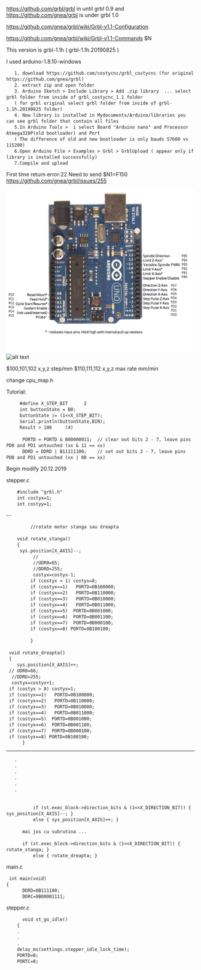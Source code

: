 https://github.com/grbl/grbl in until grbl 0.9 and https://github.com/gnea/grbl is under grbl 1.0

https://github.com/gnea/grbl/wiki/Grbl-v1.1-Configuration

https://github.com/gnea/grbl/wiki/Grbl-v1.1-Commands  $N

This version is grbl-1.1h ( grbl-1.1h.20190825 )

I used arduino-1.8.10-windows

       1. download https://github.com/costycnc/grbl_costycnc (for original https://github.com/gnea/grbl)
       2. extract zip and open folder 
       3. Arduino Sketch > Include Library > Add .zip library  ... select grbl folder from inside of grbl_costycnc_1.1 folder
       ( for grbl original select grbl folder from inside of grbl-1.1h.20190825 folder)
       4. Now library is installed in Mydocuments/Arduino/libraries you can see grbl folder that contain all files
       5.In Arduino Tools >  i select Board "Arduino nano" and Processor  Atmega328P(old bootloader) and Port
       ( The difference of old and new bootloader is only bauds 57600 vs 115200)
       6.Open Arduino File > Examples > Grbl > GrblUpload ( appear only if library is installed successfully)
       7.Compile and upload
       
First time return error:22  Need to send $N1=F150 https://github.com/gnea/grbl/issues/255       
       
![alt text](https://github.com/costycnc/grbl_costycnc/blob/master/grbl_costycnc_1.1/v0.9%2B.png)
![alt text](http://www.costycnc.it/arduino.jpg)

$100,101,102 x,y,z step/mm
$110,111,112 x,y,z max rate mm/min

change cpu_map.h
	      
Tutorial:

		 #define X_STEP_BIT      2 
		 int buttonState = B0;
		 buttonState |= (1<<X_STEP_BIT);
		 Serial.println(buttonState,BIN);
		 Result > 100     (4)
	      
	      PORTD = PORTD & B00000011;  // clear out bits 2 - 7, leave pins PD0 and PD1 untouched (xx & 11 == xx)
	      DDRD = DDRD | B11111100;    // set out bits 2 - 7, leave pins PD0 and PD1 untouched (xx | 00 == xx)
	      
Begin modify 20.12.2019	     

stepper.c

		#include "grbl.h"
		int costyx=1;
		int costyy=1;

--

             //rotate motor stanga sau dreapta

		void rotate_stanga()
		{
		 sys.position[X_AXIS]--;
		      //
		      //UDR0=65;
		      //DDRD=255;
		      costyx=costyx-1;
		     if (costyx < 1) costyx=8;
		     if (costyx==1)   PORTD=0B100000;
		     if (costyx==2)   PORTD=0B110000;
		     if (costyx==3)   PORTD=0B010000;
		     if (costyx==4)   PORTD=0B011000;
		     if (costyx==5)  PORTD=0B001000;
		     if (costyx==6)  PORTD=0B001100;
		     if (costyx==7)  PORTD=0B000100;
		     if (costyx==8) PORTD=0B100100;

			 }
	 
	 void rotate_dreapta()
	 {
		sys.position[X_AXIS]++;
     // UDR0=66;
      //DDRD=255;
      costyx=costyx+1;
     if (costyx > 8) costyx=1;
     if (costyx==1)   PORTD=0B100000;
     if (costyx==2)   PORTD=0B110000;
     if (costyx==3)   PORTD=0B010000;
     if (costyx==4)   PORTD=0B011000;
     if (costyx==5)  PORTD=0B001000;
     if (costyx==6)  PORTD=0B001100;
     if (costyx==7)  PORTD=0B000100;
     if (costyx==8) PORTD=0B100100; 
		  }
----
       .
       .
       .
       .
       .
       .
       

              if (st.exec_block->direction_bits & (1<<X_DIRECTION_BIT)) { sys_position[X_AXIS]--; }
              else { sys_position[X_AXIS]++; }
	      
	      mai jos cu subrutina ...
	      
	      if (st.exec_block->direction_bits & (1<<X_DIRECTION_BIT)) { rotate_stanga; }
              else { rotate_dreapta; }
	      
	      

     

main.c

     int main(void)
    {
          DDRD=0B111100;
          DDRC=0B00001111;
	  
stepper.c	  

		  void st_go_idle() 
		{
		.
		.
		.
		delay_ms(settings.stepper_idle_lock_time);
		PORTD=0;
		PORTC=0;	  
	  
